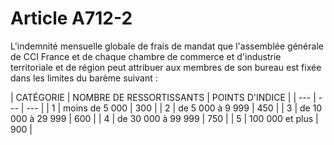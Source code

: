# Article A712-2

L'indemnité mensuelle globale de frais de mandat que l'assemblée générale de CCI France et de chaque chambre de commerce et d'industrie territoriale et de région peut attribuer aux membres de son bureau est fixée dans les limites du barème suivant :

|
CATÉGORIE |
NOMBRE DE RESSORTISSANTS |
POINTS D'INDICE |
| --- | --- | --- |
|
1 |
moins de 5 000 |
300 |
|
2 |
de 5 000 à 9 999 |
450 |
|
3 |
de 10 000 à 29 999 |
600 |
|
4 |
de 30 000 à 99 999 |
750 |
|
5 |
100 000 et plus |
900 |
